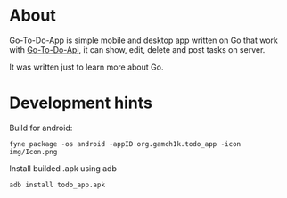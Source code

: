 # About

Go-To-Do-App is simple mobile and desktop app written on Go that work with [Go-To-Do-Api](https://github.com/GAMch1k/go-to-do-api), it can show, edit, delete and post tasks on server.

It was written just to learn more about Go.


# Development hints

Build for android:

    fyne package -os android -appID org.gamch1k.todo_app -icon img/Icon.png

Install builded .apk using adb

    adb install todo_app.apk
